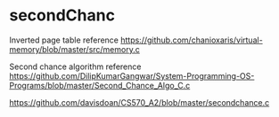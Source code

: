 # secondChanc

Inverted page table reference 
https://github.com/chanioxaris/virtual-memory/blob/master/src/memory.c

Second chance algorithm reference
https://github.com/DilipKumarGangwar/System-Programming-OS-Programs/blob/master/Second_Chance_Algo_C.c

https://github.com/davisdoan/CS570_A2/blob/master/secondchance.c

